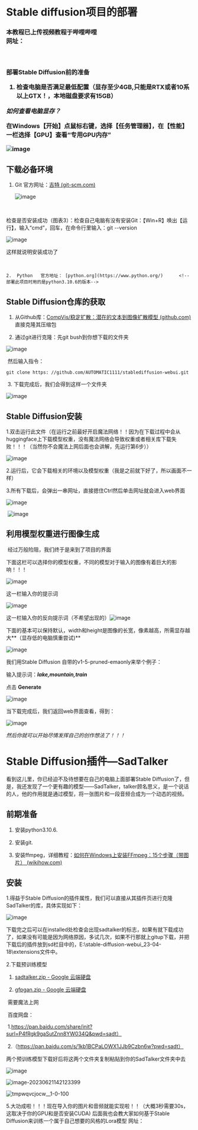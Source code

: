 
# Stable diffusion项目的部署
<h3>本教程已上传视频教程于哔哩哔哩<br>
网址：
<br>
 <br>
 <br>
 <br>
部署Stable Diffusion前的准备

1. 检查电脑是否满足最低配置（显存至少4GB,只能是RTX或者10系以上GTX！，本地磁盘要求有15GB）

*如何查看电脑显存？*

在Windows【开始】点鼠标右键，选择【任务管理器】，在【性能】一栏选择【GPU】查看“专用GPU内存”

![image](https://github.com/Mr-Poole3/Stable-Diffusion/assets/112788987/19ed0615-7ce8-4c90-9f59-06e8238762eb)


<!--我的是RTX 3060 laptop,显存是6GB-->

## 下载必备环境

 1. Git 官方网址：[吉特 (git-scm.com)](https://git-scm.com/) 

    ![image](https://github.com/Mr-Poole3/Stable-Diffusion/assets/112788987/75fb3b85-5492-4c88-aa65-3fdaf3b2e090)

​       <!--注意版本号的对应关系-->

​	检查是否安装成功（图表3）：检查自己电脑有没有安装Git：【Win+R】唤出【运行】，输入“cmd”，回车，在命令行里输入：git --version

![image](https://github.com/Mr-Poole3/Stable-Diffusion/assets/112788987/7e9736fa-ea79-4558-af7b-f1bb1cc5011c)

这样就说明安装成功了

​	

 	2.  Python   官方地址： [python.org](https://www.python.org/)      <!--部署此项目时用的是python3.10.6的版本-->

## Stable Diffusion仓库的获取

 1. 从Github库：[CompVis/稳定扩散：潜在的文本到图像扩散模型 (github.com)](https://github.com/CompVis/stable-diffusion)直接克隆其压缩包

 2. 通过git进行克隆：先git bush到你想下载的文件夹

   ![image](https://github.com/Mr-Poole3/Stable-Diffusion/assets/112788987/78b21b29-c21e-4868-883d-d3d25b14f241)


​	然后输入指令：

```
git clone https: //github.com/AUTOMATIC1111/stablediffusion-webui.git
```

​	3. 下载完成后，我们会得到这样一个文件夹

![image](https://github.com/Mr-Poole3/Stable-Diffusion/assets/112788987/29bacaf5-7bc4-4848-9ba1-04d69b13ddc6)


## Stable Diffusion安装

​	1.双击运行此文件（在运行之前最好开启魔法网络！！因为在下载过程中会从huggingface上下载模型权重，没有魔法网络会导致权重或者相关库下载失败！！！（当然你不会魔法上网后面也会讲解，先运行第6步））

![image](https://github.com/Mr-Poole3/Stable-Diffusion/assets/112788987/3095ccd2-b0e2-4336-be74-22664c0e4aea)

​	2.运行后，它会下载相关的环境以及模型权重（我是之前就下好了，所以画面不一样）

​	3.所有下载后，会弹出一串网址，直接摁住Ctrl然后单击网址就会进入web界面

![image](https://github.com/Mr-Poole3/Stable-Diffusion/assets/112788987/fb7ed7d5-5713-4f78-91fe-a322ddefd5cb)


​	![image](https://github.com/Mr-Poole3/Stable-Diffusion/assets/112788987/40feb589-b08a-4bcf-aa14-ee9a2429b8f5)

## 利用模型权重进行图像生成

​	经过万般险阻，我们终于是来到了项目的界面

​	下面这栏可以选择你的模型权重，不同的模型对于输入的图像有着巨大的影响！！！

![image](https://github.com/Mr-Poole3/Stable-Diffusion/assets/112788987/0c8ad7b4-f289-47a4-aa35-9f54154a0338)


   这一栏输入你的提示词
   
   ![image](https://github.com/Mr-Poole3/Stable-Diffusion/assets/112788987/92eac3a8-c0ae-4dc4-90cd-987e72b0273b)

这一栏输入你的反向提示词（不希望出现的）![image](https://github.com/Mr-Poole3/Stable-Diffusion/assets/112788987/895eec83-b440-4bfb-9b62-07c0377a679a)


下面的基本可以保持默认，width和height是图像的长宽，像素越高，所需显存越大**（显存低的电脑慎重尝试)**

![image](https://github.com/Mr-Poole3/Stable-Diffusion/assets/112788987/e4149715-37f0-438a-883e-5e2e9f108042)

我们用Stable Diffusion 自带的v1-5-pruned-emaonly来举个例子：

输入提示词：***lake,mountain,train***

点击    **Generate**

![image](https://github.com/Mr-Poole3/Stable-Diffusion/assets/112788987/714a47f8-83e4-40d5-aef0-6051d34c6f1d)

当下载完成后，我们返回web界面查看，得到：

![image](https://github.com/Mr-Poole3/Stable-Diffusion/assets/112788987/006a5ef8-1c5b-4403-a98a-2f9d0710706d)


*然后你就可以开始尽情发挥自己的创作想法了！！！*

# Stable Diffusion插件—SadTalker

看到这儿里，你已经迫不及待想要在自己的电脑上面部署Stable Diffusion了，但是，我还发现了一个更有趣的模型——SadTalker，talker顾名思义，是一个说话的人，他的作用就是通过模型，将一张图片和一段音频合成为一个动态的视频。

## 前期准备

1. 安装python3.10.6.

2. 安装git.

3. 安装ffmpeg，详细教程：[如何在Windows上安装FFmpeg：15个步骤（带图片） (wikihow.com)](https://www.wikihow.com/Install-FFmpeg-on-Windows)

## 安装

1.得益于Stable Diffusion的插件属性，我们可以直接从其插件页进行克隆SadTalker的库，具体实现如下：

![image](https://github.com/Mr-Poole3/Stable-Diffusion/assets/112788987/8e5b327b-342a-4999-97aa-1428ae262bd2)


下载完之后可以在installed处检查会出现sadtalker的标志，如果有就下载成功了，如果没有可能是因为网络原因，多试几次，如果不行那就上gitup下载，并把下载后的插件放到sd栏目中的，E:\stable-diffusion-webui_23-04-18\extensions文件中。

2.下载预训练模型

1. [sadtalker.zip - Google 云端硬盘](https://drive.google.com/file/d/1gwWh45pF7aelNP_P78uDJL8Sycep-K7j/view)

2. [gfpgan.zip - Google 云端硬盘](https://drive.google.com/file/d/19AIBsmfcHW6BRJmeqSFlG5fL445Xmsyi/edit)

​	需要魔法上网

​	百度网盘：

​	1.https://pan.baidu.com/share/init?surl=P4fRgk9gaSutZnn8YW034Q&pwd=sadt）

​	2.（https://pan.baidu.com/s/1kb1BCPaLOWX1JJb9Czbn6w?pwd=sadt）

两个预训练模型下载好后将这两个文件夹复制粘贴到你的SadTalker文件夹中去

![image](https://github.com/Mr-Poole3/Stable-Diffusion/assets/112788987/662ed403-c7e4-4315-88e0-a9a6679366d5)


![image-20230621142123399](C:\Users\28402\AppData\Roaming\Typora\typora-user-images\image-20230621142123399.png)


![tmpwqvcjocw__1-0-100](https://github.com/Mr-Poole3/Stable-Diffusion/assets/112788987/cca26f56-64e7-4033-ab75-1c431f990397)





5.大功成啦！！！现在导入你的图片和音频就能实现啦！！（大概3秒需要30s，这取决于你的GPU和是否安装CUDA)
后面我也会教大家如何基于Stable Diffusion来训练一个属于自己想要的风格的Lora模型   网址：


